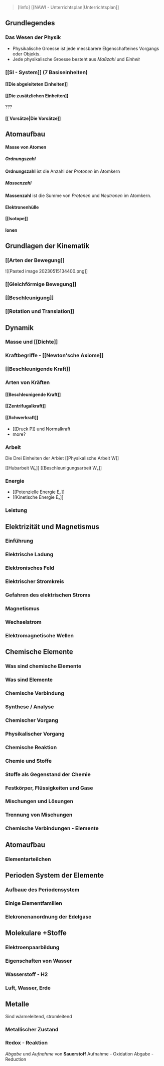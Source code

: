 >[!info] [[NAWI - Unterrichtsplan|Unterrichtsplan]]
## Grundlegendes
### Das Wesen der Physik 
- Physikalische Groesse ist jede messbarere EIgenschafteines Vorgangs oder Objekts.
- Jede physikalische Groesse besteht aus *Maßzahl* und *Einheit*
### [[SI - System]] (7 Basiseinheiten)
#### [[Die abgeleiteten Einheiten]]
#### [[Die zusätzlichen Einheiten]]
???
#### [[ Vorsätze|Die Vorsätze]] 

## Atomaufbau
#### Masse von Atomen
##### Ordnungszahl
**Ordnungszahl** ist die Anzahl der *Protonen* im Atomkern
##### Massenzahl
**Massenzahl** ist die Summe von *Protonen* und *Neutronen* im Atomkern.
#### Elektronenhülle
#### [[Isotope]]

#### Ionen


## Grundlagen der Kinematik
### [[Arten der Bewegung]] 
![[Pasted image 20230515134400.png]]
### [[Gleichförmige Bewegung]]


### [[Beschleunigung]]
### [[Rotation  und Translation]]



## Dynamik 
### Masse und [[Dichte]] 
### Kraftbegriffe - [[Newton'sche Axiome]]




### [[Beschleunigende Kraft]]
### Arten von Kräften 
#### [[Beschleunigende Kraft]]
#### [[Zentrifugalkraft]]
#### [[Schwerkraft]]

- [[Druck P]] und Normalkraft 
- more?




### Arbeit 
Die Drei Einheiten der Arbiet
[[Physikalische Arbeit W]]

[[Hubarbeit Wₕ]]
[[Beschleunigungsarbeit Wₐ]]

### Energie 
- [[Potenzielle Energie Eₚ]]
- [[Kinetische Energie Eₖ]]
### Leistung 

## Elektrizität und Magnetismus
### Einführung 
### Elektrische Ladung 
### Elektronisches Feld 
### Elektrischer Stromkreis 
### Gefahren des elektrischen Stroms 
### Magnetismus 
### Wechselstrom 
### Elektromagnetische Wellen 


## Chemische Elemente 


### Was sind chemische Elemente
### Was sind Elemente
### Chemische Verbindung 
### Synthese / Analyse
### Chemischer Vorgang
### Physikalischer Vorgang 
### Chemische Reaktion
### Chemie und Stoffe
### Stoffe als Gegenstand der Chemie 
### Festkörper, Flüssigkeiten und Gase 
### Mischungen und Lösungen 
### Trennung von Mischungen 
### Chemische Verbindungen - Elemente 

## Atomaufbau

### Elementarteilchen


## Perioden System der Elemente 

### Aufbaue des Periodensystem

### Einige Elementfamilien

### Elekronenanordnung der Edelgase

## Molekulare +Stoffe

### Elektroenpaarbildung 
### Eigenschaften von Wasser 
### Wasserstoff - H2 
### Luft, Wasser, Erde 

## Metalle
Sind wärmeleitend, stromleitend


### Metallischer Zustand 
### Redox - Reaktion 
*Abgabe* und *Aufnahme* von **Sauerstoff** 
Aufnahme - Oxidation
Abgabe - Reduction 
